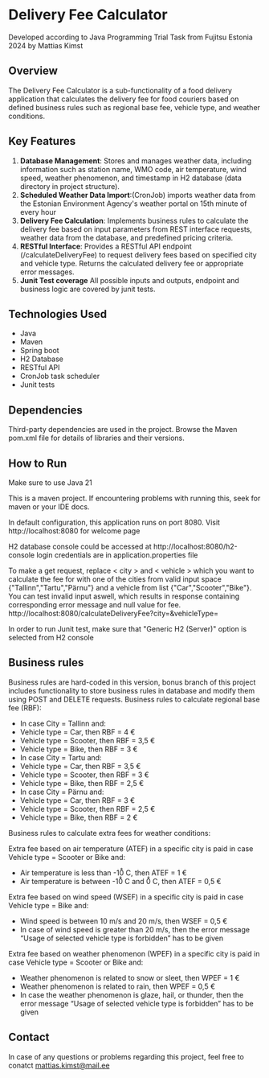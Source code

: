 # Delivery Fee Calculator

Developed according to Java Programming Trial Task from Fujitsu Estonia 2024 by Mattias Kimst

## Overview
The Delivery Fee Calculator is a sub-functionality of a food delivery application that calculates the delivery fee for food couriers based on defined business rules such as regional base fee, vehicle type, and weather conditions. 

## Key Features
1. **Database Management**: Stores and manages weather data, including information such as station name, WMO code, air temperature, wind speed, weather phenomenon, and timestamp in H2 database (data directory in  project structure).
2. **Scheduled Weather Data Import**:(CronJob) imports weather data from the Estonian Environment Agency's weather portal on 15th minute of every hour
3. **Delivery Fee Calculation**: Implements business rules to calculate the delivery fee based on input parameters from REST interface requests, weather data from the database, and predefined pricing criteria.
4. **RESTful Interface**: Provides a RESTful API endpoint (/calculateDeliveryFee) to request delivery fees based on specified city and vehicle type. Returns the calculated delivery fee or appropriate error messages.
5. **Junit Test coverage** All possible inputs and outputs, endpoint and business logic are covered by junit tests.

## Technologies Used
- Java 
- Maven
- Spring boot 
- H2 Database 
- RESTful API 
- CronJob task scheduler
- Junit tests

## Dependencies
Third-party dependencies are used in the project. Browse the Maven pom.xml file for details of libraries and their versions.

## How to Run

Make sure to use Java 21

This is a maven project. If encountering problems with running this, seek for maven or your IDE docs.

In default configuration, this application runs on port 8080. Visit http://localhost:8080 for welcome page

H2 database console could be accessed at http://localhost:8080/h2-console login credentials are in application.properties file

To make a get request, replace < city > and < vehicle > which you want to calculate the fee for with one of the cities from valid input space {"Tallinn","Tartu","Pärnu"} 
and a vehicle from list {"Car","Scooter","Bike"}. You can test invalid input aswell, which results in response containing
corresponding error message and null value for fee.
http://localhost:8080/calculateDeliveryFee?city=<city>&vehicleType=<vehicle>

In order to run Junit test, make sure that "Generic H2 (Server)" option is selected from H2 console

## Business rules

Business rules are hard-coded in this version, bonus branch of this project includes functionality to store business rules in database and modify them using POST and DELETE requests.
Business rules to calculate regional base fee (RBF):
- In case City = Tallinn and:
- Vehicle type = Car, then RBF = 4 €
- Vehicle type = Scooter, then RBF = 3,5 €
- Vehicle type = Bike, then RBF = 3 €
- In case City = Tartu and:
- Vehicle type = Car, then RBF = 3,5 €
- Vehicle type = Scooter, then RBF = 3 €
- Vehicle type = Bike, then RBF = 2,5 €
- In case City = Pärnu and:
- Vehicle type = Car, then RBF = 3 €
- Vehicle type = Scooter, then RBF = 2,5 €
- Vehicle type = Bike, then RBF = 2 €

Business rules to calculate extra fees for weather conditions:

Extra fee based on air temperature (ATEF) in a specific city is paid in case Vehicle type =
Scooter or Bike and:
- Air temperature is less than -10̊ C, then ATEF = 1 €
- Air temperature is between -10̊ C and 0̊ C, then ATEF = 0,5 €

Extra fee based on wind speed (WSEF) in a specific city is paid in case Vehicle type = Bike
and:

- Wind speed is between 10 m/s and 20 m/s, then WSEF = 0,5 €
- In case of wind speed is greater than 20 m/s, then the error message “Usage of selected vehicle
type is forbidden” has to be given

Extra fee based on weather phenomenon (WPEF) in a specific city is paid in case Vehicle
type = Scooter or Bike and:

- Weather phenomenon is related to snow or sleet, then WPEF = 1 €
- Weather phenomenon is related to rain, then WPEF = 0,5 €
- In case the weather phenomenon is glaze, hail, or thunder, then the error message “Usage of
selected vehicle type is forbidden” has to be given

## Contact
In case of any questions or problems regarding this project, feel free to conatct mattias.kimst@mail.ee
 



